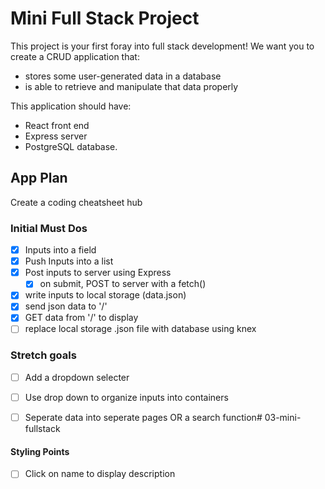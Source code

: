# Mini Full Stack Project
This project is your first foray into full stack development!
We want you to create a CRUD application that:
- stores some user-generated data in a database
- is able to retrieve and manipulate that data properly


This application should have:
- React front end
- Express server
- PostgreSQL database.

## App Plan

Create a coding cheatsheet hub

### Initial Must Dos
- [X] Inputs into a field
- [X] Push Inputs into a list
- [X] Post inputs to server using Express
    - [X] on submit, POST to server with a fetch()
- [X] write inputs to local storage (data.json)
- [X] send json data to '/'
- [X] GET data from '/' to display
- [ ] replace local storage .json file with database using knex

### Stretch goals
- [ ] Add a dropdown selecter
- [ ] Use drop down to organize inputs into containers
- [ ] Seperate data into seperate pages OR a search function# 03-mini-fullstack


#### Styling Points
- [ ] Click on name to display description